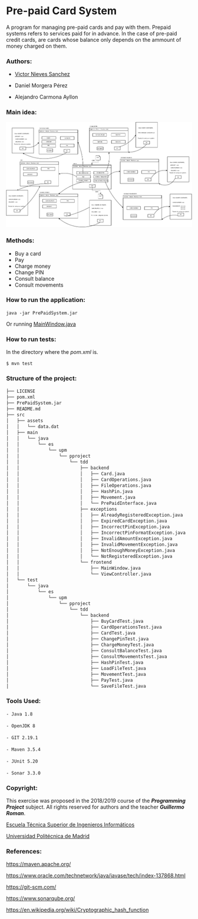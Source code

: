 # Pre-paid Card System
A program for managing pre-paid cards and pay with them.
Prepaid systems refers to services paid for in advance. In the case of pre-paid credit cards, are cards whose balance only depends on the ammount of money charged on them. 

### Authors:
- [Victor Nieves Sanchez](https://twitter.com/VictorNS69)

- Daniel Morgera Pérez

- Alejandro Carmona Ayllon

### Main idea:
![diagram.png](/.info/diagram.png)


### Methods:
- Buy a card 
- Pay
- Charge money
- Change PIN
- Consult balance
- Consult movements

### How to run the application:
```
java -jar PrePaidSystem.jar
```
Or running [MainWindow.java](/src/main/java/es/upm/pproject/tdd/frontend/MainWindow.java)

### How to run tests:
In the directory where the _pom.xml_ is.

```
$ mvn test
```

### Structure of the project:
```
├── LICENSE
├── pom.xml
├── PrePaidSystem.jar
├── README.md
├── src
│   ├── assets
│   │   └── data.dat
│   ├── main
│   │   └── java
│   │       └── es
│   │           └── upm
│   │               └── pproject
│   │                   └── tdd
│   │                       ├── backend
│   │                       │   ├── Card.java
│   │                       │   ├── CardOperations.java
│   │                       │   ├── FileOperations.java
│   │                       │   ├── HashPin.java
│   │                       │   ├── Movement.java
│   │                       │   └── PrePaidInterface.java
│   │                       ├── exceptions
│   │                       │   ├── AlreadyRegisteredException.java
│   │                       │   ├── ExpiredCardException.java
│   │                       │   ├── IncorrectPinException.java
│   │                       │   ├── IncorrectPinFormatException.java
│   │                       │   ├── InvalidAmountException.java
│   │                       │   ├── InvalidMovementException.java
│   │                       │   ├── NotEnoughMoneyException.java
│   │                       │   └── NotRegisteredException.java
│   │                       └── frontend
│   │                           ├── MainWindow.java
│   │                           └── ViewController.java
│   └── test
│       └── java
│           └── es
│               └── upm
│                   └── pproject
│                       └── tdd
│                           └── backend
│                               ├── BuyCardTest.java
│                               ├── CardOperationsTest.java
│                               ├── CardTest.java
│                               ├── ChangePinTest.java
│                               ├── ChargeMoneyTest.java
│                               ├── ConsultBalanceTest.java
│                               ├── ConsultMovementsTest.java
│                               ├── HashPinTest.java
│                               ├── LoadFileTest.java
│                               ├── MovementTest.java
│                               ├── PayTest.java
│                               └── SaveFileTest.java

```
### Tools Used:
```
- Java 1.8

- OpenJDK 8

- GIT 2.19.1

- Maven 3.5.4

- JUnit 5.20

- Sonar 3.3.0
```

### Copyright:
This exercise was proposed in the 2018/2019 course of the **_Programming Project_** subject. All rights reserved for authors and the teacher **_Guillermo Roman_**.

[Escuela Técnica Superior de Ingenieros Informáticos](http://www.etsiinf.upm.es/)

[Universidad Politécnica de Madrid](http://www.upm.es/)

### References:
<https://maven.apache.org/>

<https://www.oracle.com/technetwork/java/javase/tech/index-137868.html>

<https://git-scm.com/>

<https://www.sonarqube.org/>

<https://en.wikipedia.org/wiki/Cryptographic_hash_function>
